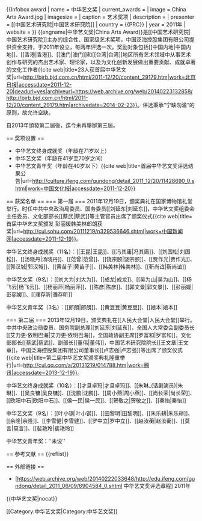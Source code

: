 {{Infobox award
| name        = 中华艺文奖
| current_awards =
| image       = China Arts Award.jpg
| imagesize   = 
| caption     = 艺术奖项
| description = 
| presenter   = [[中国艺术研究院|中国艺术研究院]]
| country     = {{PRC}}
| year        = 2011年
| website     = 
}}
{{engname|中华艺文奖|China Arts Award}}是[[中国艺术研究院|中国艺术研究院]]主办的综合性、国家级艺术奖项，中国泛海控股集团有限公司提供资金支持，于2011年设立，每两年评选一次。奖励对象包括[[中国内地|中国内地]]、[[香港|香港]]、[[澳门|澳门]]和[[台湾|台湾]]地区所有艺术领域中从事艺术创作与研究的杰出艺术家、理论家，以及为文化创新发展做出重要贡献、成就卓著的文化工作者<ref>{{cite web|title=23人获首届中华艺文奖|url=http://bjrb.bjd.com.cn/html/2011-12/20/content_29179.htm|work=北京日报|accessdate=2011-12-20|deadurl=yes|archiveurl=https://web.archive.org/web/20140223132858/http://bjrb.bjd.com.cn/html/2011-12/20/content_29179.htm|archivedate=2014-02-23}}</ref>。评选秉承“宁缺勿滥”的原则，故允许空缺。

自2013年頒發第二屆後，迄今未再舉辦第三屆。

== 奖项设置 ==
* 中华艺文终身成就奖（年龄在71岁以上）
* 中华艺文奖（年龄在41岁至70岁之间）
* 中华艺文青年奖（年龄在40岁以下）<ref>{{cite web|title=首届中华艺文奖评选结果公告|url=http://culture.ifeng.com/gundong/detail_2011_12/20/11428690_0.shtml|work=中国文化报|accessdate=2011-12-20}}</ref>

== 获奖名单 ==
=== 第一届 ===
2011年12月19日，颁奖典礼在国家博物馆礼堂举行。时任中共中央政治局委员、国务委员[[刘延东|刘延东]]，中华艺文奖组委会主任委员、文化部部长[[蔡武|蔡武]]等主管官员出席了颁奖仪式<ref>{{cite web|title=首届中华艺文奖颁发 彭丽媛韩美林郎朗获奖|url=http://cul.sohu.com/20111219/n329536646.shtml|work=中国新闻网|accessdate=2011-12-19}}</ref>。

中华艺文终身成就奖（11名）：[[王昆|王昆]]、[[冯其庸|冯其庸]]、[[刘国松|刘国松]]、[[汤晓丹|汤晓丹]]、[[范曾|范曾]]、[[饶宗颐|饶宗颐]]、[[贾作光|贾作光]]、[[郭汉城|郭汉城]]、[[黄苗子|黄苗子]]、[[韩美林|韩美林]]、[[靳尚谊|靳尚谊]]

中华艺文奖（9名）：[[刘大为|刘大为]]、[[成龙|成龙]]、[[吴为山|吴为山]]、[[杨飞云|杨飞云]]、[[杨丽萍|杨丽萍]]、[[陈彦|陈彦]]、[[郭文景|郭文景]]、[[彭丽媛|彭丽媛]]、[[濮存昕|濮存昕]]

中华艺文青年奖（3名）：[[郎朗|郎朗]]、[[黄豆豆|黄豆豆]]、[[娘本|娘本]]

=== 第二届 ===
2013年12月19日，颁奖典礼在[[人民大会堂|人民大会堂]]举行。中共中央政治局委员、国务院副总理[[刘延东|刘延东]]，全国人大常委会副委员长[[艾力更·依明巴海|艾力更·依明巴海]]，全国政协副主席[[罗富和|罗富和]]，文化部部长[[蔡武|蔡武]]、副部长[[董伟|董伟]]，中国艺术研究院院长[[王文章|王文章]]，中国泛海控股集团有限公司董事长[[卢志强|卢志强]]等出席了颁奖仪式<ref>{{cite web|title=第二届中华艺文奖颁奖典礼隆重举行|url=http://cul.qq.com/a/20131219/014788.htm|work=腾讯|accessdate=2013-12-19}}</ref>。

中华艺文终身成就奖（10名）：[[才旦卓玛|才旦卓玛]]、[[朱琳_(话剧演员)|朱琳]]、[[吴良镛|吴良镛]]、[[沈鹏|沈鹏]]、[[周小燕|周小燕]]、[[尚长荣|尚长荣]]、[[欧阳中石|欧阳中石]]、[[侯一民|侯一民]]、[[贺敬之|贺敬之]]、[[秦怡|秦怡]]

中华艺文奖（9名）：[[叶小钢|叶小钢]]、[[田黎明|田黎明]]、[[朱乐耕|朱乐耕]]、[[余隆|余隆]]、[[李雪健|李雪健]]、[[罗中立|罗中立]]、[[赵汝蘅|赵汝蘅]]、[[莫言|莫言]]、[[裴艳玲|裴艳玲]]

中华艺文青年奖：''未设''

== 参考文献 ==
{{reflist}}

== 外部链接 ==
* [https://web.archive.org/web/20140222033648/http://edu.ifeng.com/gundong/detail_2011_06/09/6904584_0.shtml 中华艺文奖评选章程] 2011年

{{中华艺文奖|nocat}}

[[Category:中华艺文奖|Category:中华艺文奖]]